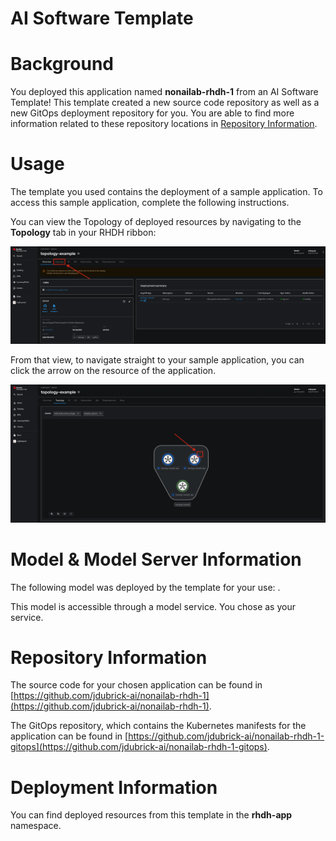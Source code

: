 # AI Software Template

# Background

You deployed this application named **nonailab-rhdh-1** from an AI Software Template! This template created a new source code repository as well as a new GitOps deployment repository for you. You are able to find more information related to these repository locations in [Repository Information](#repository-information).

# Usage

The template you used contains the deployment of a sample application. To access this sample application, complete the following instructions.

You can view the Topology of deployed resources by navigating to the **Topology** tab in your RHDH ribbon:

![Topology Ribbon](./images/topology-ribbon.png)

From that view, to navigate straight to your sample application, you can click the arrow on the resource of the application.

![Topology View Application Link](./images/topology-app-link.png)

# Model & Model Server Information
The following model was deployed by the template for your use: **[]()**.

This model is accessible through a model service. You chose **[]( )** as your service.

# Repository Information

The source code for your chosen application can be found in [https://github.com/jdubrick-ai/nonailab-rhdh-1](https://github.com/jdubrick-ai/nonailab-rhdh-1).

The GitOps repository, which contains the Kubernetes manifests for the application can be found in 
[https://github.com/jdubrick-ai/nonailab-rhdh-1-gitops](https://github.com/jdubrick-ai/nonailab-rhdh-1-gitops). 

# Deployment Information

You can find deployed resources from this template in the **rhdh-app** namespace. 